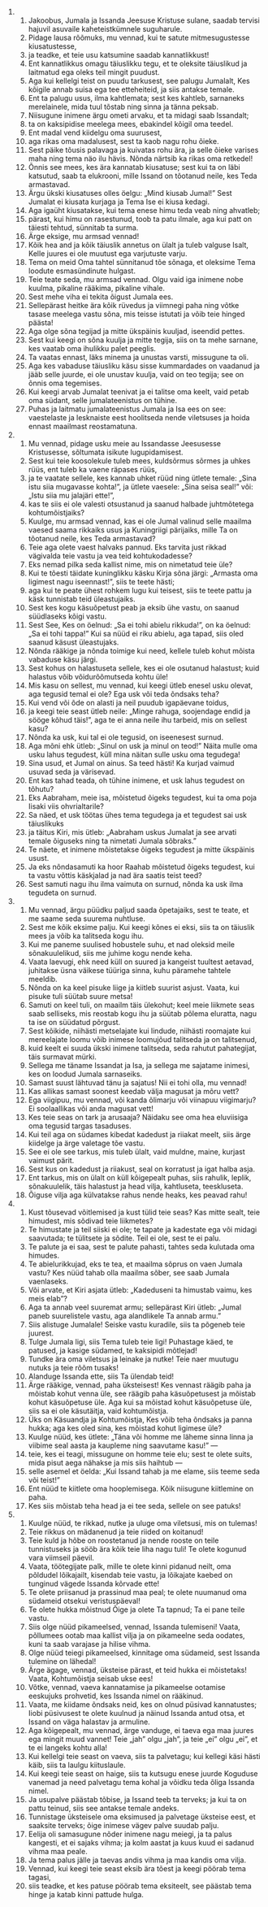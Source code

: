 <ol>
  <li>
    <ol>
      <li>Jakoobus, Jumala ja Issanda Jeesuse Kristuse sulane, saadab tervisi hajuvil asuvaile kaheteistkümnele suguharule.</li>
      <li>Pidage lausa rõõmuks, mu vennad, kui te satute mitmesugustesse kiusatustesse,</li>
      <li>ja teadke, et teie usu katsumine saadab kannatlikkust!</li>
      <li>Ent kannatlikkus omagu täiuslikku tegu, et te oleksite täiuslikud ja laitmatud ega oleks teil mingit puudust.</li>
      <li>Aga kui kellelgi teist on puudu tarkusest, see palugu Jumalalt, Kes kõigile annab suisa ega tee etteheiteid, ja siis antakse temale.</li>
      <li>Ent ta palugu usus, ilma kahtlemata; sest kes kahtleb, sarnaneks merelainele, mida tuul tõstab ning sinna ja tänna peksab.</li>
      <li>Niisugune inimene ärgu ometi arvaku, et ta midagi saab Issandalt;</li>
      <li>ta on kaksipidise meelega mees, ebakindel kõigil oma teedel.</li>
      <li>Ent madal vend kiidelgu oma suurusest,</li>
      <li>aga rikas oma madalusest, sest ta kaob nagu rohu õieke.</li>
      <li>Sest päike tõusis palavaga ja kuivatas rohu ära, ja selle õieke varises maha ning tema näo ilu hävis. Nõnda närtsib ka rikas oma retkedel!</li>
      <li>Õnnis see mees, kes ära kannatab kiusatuse; sest kui ta on läbi katsutud, saab ta elukrooni, mille Issand on tõotanud neile, kes Teda armastavad.</li>
      <li>Ärgu ükski kiusatuses olles öelgu: „Mind kiusab Jumal!” Sest Jumalat ei kiusata kurjaga ja Tema Ise ei kiusa kedagi.</li>
      <li>Aga igaüht kiusatakse, kui tema enese himu teda veab ning ahvatleb;</li>
      <li>pärast, kui himu on rasestunud, toob ta patu ilmale, aga kui patt on täiesti tehtud, sünnitab ta surma.</li>
      <li>Ärge eksige, mu armsad vennad!</li>
      <li>Kõik hea and ja kõik täiuslik annetus on ülalt ja tuleb valguse Isalt, Kelle juures ei ole muutust ega varjutuste varju.</li>
      <li>Tema on meid Oma tahtel sünnitanud tõe sõnaga, et oleksime Tema loodute esmasündinute hulgast.</li>
      <li>Teie teate seda, mu armsad vennad. Olgu vaid iga inimene nobe kuulma, pikaline rääkima, pikaline vihale.</li>
      <li>Sest mehe viha ei tekita õigust Jumala ees.</li>
      <li>Sellepärast heitke ära kõik rüvedus ja viimnegi paha ning võtke tasase meelega vastu sõna, mis teisse istutati ja võib teie hinged päästa!</li>
      <li>Aga olge sõna tegijad ja mitte ükspäinis kuuljad, iseendid pettes.</li>
      <li>Sest kui keegi on sõna kuulja ja mitte tegija, siis on ta mehe sarnane, kes vaatab oma ihulikku palet peeglis.</li>
      <li>Ta vaatas ennast, läks minema ja unustas varsti, missugune ta oli.</li>
      <li>Aga kes vabaduse täiusliku käsu sisse kummardades on vaadanud ja jääb selle juurde, ei ole unustav kuulja, vaid on teo tegija; see on õnnis oma tegemises.</li>
      <li>Kui keegi arvab Jumalat teenivat ja ei talitse oma keelt, vaid petab oma südant, selle jumalateenistus on tühine.</li>
      <li>Puhas ja laitmatu jumalateenistus Jumala ja Isa ees on see: vaestelaste ja lesknaiste eest hoolitseda nende viletsuses ja hoida ennast maailmast reostamatuna.</li>
    </ol>
  </li>
  <li>
    <ol>
      <li>Mu vennad, pidage usku meie au Issandasse Jeesusesse Kristusesse, sõltumata isikute lugupidamisest.</li>
      <li>Sest kui teie koosolekule tuleb mees, kuldsõrmus sõrmes ja uhkes rüüs, ent tuleb ka vaene räpases rüüs,</li>
      <li>ja te vaatate sellele, kes kannab uhket rüüd ning ütlete temale: „Sina istu siia mugavasse kohta!”, ja ütlete vaesele: „Sina seisa seal!” või: „Istu siia mu jalajäri ette!”,</li>
      <li>kas te siis ei ole valesti otsustanud ja saanud halbade juhtmõtetega kohtumõistjaiks?</li>
      <li>Kuulge, mu armsad vennad, kas ei ole Jumal valinud selle maailma vaesed saama rikkaiks usus ja Kuningriigi pärijaiks, mille Ta on tõotanud neile, kes Teda armastavad?</li>
      <li>Teie aga olete vaest halvaks pannud. Eks tarvita just rikkad vägivalda teie vastu ja vea teid kohtukodadesse?</li>
      <li>Eks nemad pilka seda kallist nime, mis on nimetatud teie üle?</li>
      <li>Kui te tõesti täidate kuninglikku käsku Kirja sõna järgi: „Armasta oma ligimest nagu iseennast!”, siis te teete hästi;</li>
      <li>aga kui te peate ühest rohkem lugu kui teisest, siis te teete pattu ja käsk tunnistab teid üleastujaiks.</li>
      <li>Sest kes kogu käsuõpetust peab ja eksib ühe vastu, on saanud süüdlaseks kõigi vastu.</li>
      <li>Sest See, Kes on öelnud: „Sa ei tohi abielu rikkuda!”, on ka öelnud: „Sa ei tohi tappa!” Kui sa nüüd ei riku abielu, aga tapad, siis oled saanud käsust üleastujaks.</li>
      <li>Nõnda rääkige ja nõnda toimige kui need, kellele tuleb kohut mõista vabaduse käsu järgi.</li>
      <li>Sest kohus on halastuseta sellele, kes ei ole osutanud halastust; kuid halastus võib võidurõõmutseda kohtu üle!</li>
      <li>Mis kasu on sellest, mu vennad, kui keegi ütleb enesel usku olevat, aga tegusid temal ei ole? Ega usk või teda õndsaks teha?</li>
      <li>Kui vend või õde on alasti ja neil puudub igapäevane toidus,</li>
      <li>ja keegi teie seast ütleb neile: „Minge rahuga, soojendage endid ja sööge kõhud täis!”, aga te ei anna neile ihu tarbeid, mis on sellest kasu?</li>
      <li>Nõnda ka usk, kui tal ei ole tegusid, on iseenesest surnud.</li>
      <li>Aga mõni ehk ütleb: „Sinul on usk ja minul on teod!” Näita mulle oma usku lahus tegudest, küll mina näitan sulle usku oma tegudega!</li>
      <li>Sina usud, et Jumal on ainus. Sa teed hästi! Ka kurjad vaimud usuvad seda ja värisevad.</li>
      <li>Ent kas tahad teada, oh tühine inimene, et usk lahus tegudest on tõhutu?</li>
      <li>Eks Aabraham, meie isa, mõistetud õigeks tegudest, kui ta oma poja Iisaki viis ohvrialtarile?</li>
      <li>Sa näed, et usk töötas ühes tema tegudega ja et tegudest sai usk täiuslikuks</li>
      <li>ja täitus Kiri, mis ütleb: „Aabraham uskus Jumalat ja see arvati temale õiguseks ning ta nimetati Jumala sõbraks.”</li>
      <li>Te näete, et inimene mõistetakse õigeks tegudest ja mitte ükspäinis usust.</li>
      <li>Ja eks nõndasamuti ka hoor Raahab mõistetud õigeks tegudest, kui ta vastu võttis käskjalad ja nad ära saatis teist teed?</li>
      <li>Sest samuti nagu ihu ilma vaimuta on surnud, nõnda ka usk ilma tegudeta on surnud.</li>
    </ol>
  </li>
  <li>
    <ol>
      <li>Mu vennad, ärgu püüdku paljud saada õpetajaiks, sest te teate, et me saame seda suurema nuhtluse.</li>
      <li>Sest me kõik eksime palju. Kui keegi kõnes ei eksi, siis ta on täiuslik mees ja võib ka talitseda kogu ihu.</li>
      <li>Kui me paneme suulised hobustele suhu, et nad oleksid meile sõnakuulelikud, siis me juhime kogu nende keha.</li>
      <li>Vaata laevugi, ehk need küll on suured ja kangeist tuultest aetavad, juhitakse üsna väikese tüüriga sinna, kuhu päramehe tahtele meeldib.</li>
      <li>Nõnda on ka keel pisuke liige ja kiitleb suurist asjust. Vaata, kui pisuke tuli süütab suure metsa!</li>
      <li>Samuti on keel tuli, on maailm täis ülekohut; keel meie liikmete seas saab selliseks, mis reostab kogu ihu ja süütab põlema eluratta, nagu ta ise on süüdatud põrgust.</li>
      <li>Sest kõikide, niihästi metselajate kui lindude, niihästi roomajate kui mereelajate loomu võib inimese loomujõud talitseda ja on talitsenud,</li>
      <li>kuid keelt ei suuda ükski inimene talitseda, seda rahutut pahategijat, täis surmavat mürki.</li>
      <li>Sellega me täname Issandat ja Isa, ja sellega me sajatame inimesi, kes on loodud Jumala sarnaseiks.</li>
      <li>Samast suust lähtuvad tänu ja sajatus! Nii ei tohi olla, mu vennad!</li>
      <li>Kas allikas samast soonest keedab välja magusat ja mõru vett?</li>
      <li>Ega viigipuu, mu vennad, või kanda õlimarju või viinapuu viigimarju? Ei soolaallikas või anda magusat vett!</li>
      <li>Kes teie seas on tark ja arusaaja? Näidaku see oma hea eluviisiga oma tegusid targas tasaduses.</li>
      <li>Kui teil aga on südames kibedat kadedust ja riiakat meelt, siis ärge kiidelge ja ärge valetage tõe vastu.</li>
      <li>See ei ole see tarkus, mis tuleb ülalt, vaid muldne, maine, kurjast vaimust pärit.</li>
      <li>Sest kus on kadedust ja riiakust, seal on korratust ja igat halba asja.</li>
      <li>Ent tarkus, mis on ülalt on küll kõigepealt puhas, siis rahulik, leplik, sõnakuulelik, täis halastust ja head vilja, kahtluseta, teeskluseta.</li>
      <li>Õiguse vilja aga külvatakse rahus nende heaks, kes peavad rahu!</li>
    </ol>
  </li>
  <li>
    <ol>
      <li>Kust tõusevad võitlemised ja kust tülid teie seas? Kas mitte sealt, teie himudest, mis sõdivad teie liikmetes?</li>
      <li>Te himustate ja teil siiski ei ole; te tapate ja kadestate ega või midagi saavutada; te tülitsete ja sõdite. Teil ei ole, sest te ei palu.</li>
      <li>Te palute ja ei saa, sest te palute pahasti, tahtes seda kulutada oma himudes.</li>
      <li>Te abielurikkujad, eks te tea, et maailma sõprus on vaen Jumala vastu? Kes nüüd tahab olla maailma sõber, see saab Jumala vaenlaseks.</li>
      <li>Või arvate, et Kiri asjata ütleb: „Kadeduseni ta himustab vaimu, kes meis elab”?</li>
      <li>Aga ta annab veel suuremat armu; sellepärast Kiri ütleb: „Jumal paneb suurelistele vastu, aga alandlikele Ta annab armu.”</li>
      <li>Siis alistuge Jumalale! Seiske vastu kuradile, siis ta põgeneb teie juurest.</li>
      <li>Tulge Jumala ligi, siis Tema tuleb teie ligi! Puhastage käed, te patused, ja kasige südamed, te kaksipidi mõtlejad!</li>
      <li>Tundke ära oma viletsus ja leinake ja nutke! Teie naer muutugu nutuks ja teie rõõm tusaks!</li>
      <li>Alanduge Issanda ette, siis Ta ülendab teid!</li>
      <li>Ärge rääkige, vennad, paha üksteisest! Kes vennast räägib paha ja mõistab kohut venna üle, see räägib paha käsuõpetusest ja mõistab kohut käsuõpetuse üle. Aga kui sa mõistad kohut käsuõpetuse üle, siis sa ei ole käsutäitja, vaid kohtumõistja.</li>
      <li>Üks on Käsuandja ja Kohtumõistja, Kes võib teha õndsaks ja panna hukka; aga kes oled sina, kes mõistad kohut ligimese üle?</li>
      <li>Kuulge nüüd, kes ütlete: „Täna või homme me läheme sinna linna ja viibime seal aasta ja kaupleme ning saavutame kasu!” —</li>
      <li>teie, kes ei teagi, missugune on homme teie elu; sest te olete suits, mida pisut aega nähakse ja mis siis haihtub —</li>
      <li>selle asemel et öelda: „Kui Issand tahab ja me elame, siis teeme seda või teist!”</li>
      <li>Ent nüüd te kiitlete oma hooplemisega. Kõik niisugune kiitlemine on paha.</li>
      <li>Kes siis mõistab teha head ja ei tee seda, sellele on see patuks!</li>
    </ol>
  </li>
  <li>
    <ol>
      <li>Kuulge nüüd, te rikkad, nutke ja uluge oma viletsusi, mis on tulemas!</li>
      <li>Teie rikkus on mädanenud ja teie riided on koitanud!</li>
      <li>Teie kuld ja hõbe on roostetanud ja nende rooste on teile tunnistuseks ja sööb ära kõik teie liha nagu tuli! Te olete kogunud vara viimseil päevil.</li>
      <li>Vaata, töötegijate palk, mille te olete kinni pidanud neilt, oma põldudel lõikajailt, kisendab teie vastu, ja lõikajate kaebed on tunginud vägede Issanda kõrvade ette!</li>
      <li>Te olete priisanud ja prassinud maa peal; te olete nuumanud oma südameid otsekui veristuspäeval!</li>
      <li>Te olete hukka mõistnud Õige ja olete Ta tapnud; Ta ei pane teile vastu.</li>
      <li>Siis olge nüüd pikameelsed, vennad, Issanda tulemiseni! Vaata, põllumees ootab maa kallist vilja ja on pikameelne seda oodates, kuni ta saab varajase ja hilise vihma.</li>
      <li>Olge nüüd teiegi pikameelsed, kinnitage oma südameid, sest Issanda tulemine on lähedal!</li>
      <li>Ärge ägage, vennad, üksteise pärast, et teid hukka ei mõistetaks! Vaata, Kohtumõistja seisab ukse ees!</li>
      <li>Võtke, vennad, vaeva kannatamise ja pikameelse ootamise eeskujuks prohvetid, kes Issanda nimel on rääkinud.</li>
      <li>Vaata, me kiidame õndsaks neid, kes on olnud püsivad kannatustes; Iiobi püsivusest te olete kuulnud ja näinud Issanda antud otsa, et Issand on väga halastav ja armuline.</li>
      <li>Aga kõigepealt, mu vennad, ärge vanduge, ei taeva ega maa juures ega mingit muud vannet! Teie „jah” olgu „jah”, ja teie „ei” olgu „ei”, et te ei langeks kohtu alla!</li>
      <li>Kui kellelgi teie seast on vaeva, siis ta palvetagu; kui kellegi käsi hästi käib, siis ta laulgu kiituslaule.</li>
      <li>Kui keegi teie seast on haige, siis ta kutsugu enese juurde Koguduse vanemad ja need palvetagu tema kohal ja võidku teda õliga Issanda nimel.</li>
      <li>Ja usupalve päästab tõbise, ja Issand teeb ta terveks; ja kui ta on pattu teinud, siis see antakse temale andeks.</li>
      <li>Tunnistage üksteisele oma eksimused ja palvetage üksteise eest, et saaksite terveks; õige inimese vägev palve suudab palju.</li>
      <li>Eelija oli samasugune nõder inimene nagu meiegi, ja ta palus kangesti, et ei sajaks vihma; ja kolm aastat ja kuus kuud ei sadanud vihma maa peale.</li>
      <li>Ja tema palus jälle ja taevas andis vihma ja maa kandis oma vilja.</li>
      <li>Vennad, kui keegi teie seast eksib ära tõest ja keegi pöörab tema tagasi,</li>
      <li>siis teadke, et kes patuse pöörab tema eksiteelt, see päästab tema hinge ja katab kinni pattude hulga.</li>
    </ol>
  </li>
</ol>